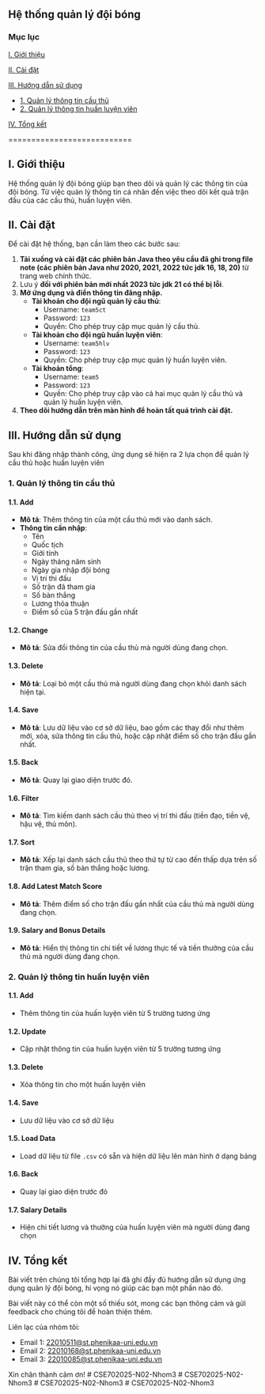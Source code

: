 ﻿## Hệ thống quản lý đội bóng

### Mục lục

[I. Giới thiệu](#GioiThieu)

[II. Cài đặt](#CaiDat)

[III. Hướng dẫn sử dụng](#HDSD)

- [1. Quản lý thông tin cầu thủ](#QLTTCT)
- [2. Quản lý thông tin huấn luyện viên](#QLTTHLV)

[IV. Tổng kết](#Tongket)

===========================

<a name="GioiThieu"></a>

## I. Giới thiệu

Hệ thống quản lý đội bóng giúp bạn theo dõi và quản lý các thông tin của đội bóng. Từ việc quản lý thông tin cá nhân đến việc theo dõi kết quả trận đấu của các cầu thủ, huấn luyện viên.

<a name="CaiDat"></a>

## II. Cài đặt

Để cài đặt hệ thống, bạn cần làm theo các bước sau:

1. **Tải xuống và cài đặt các phiên bản Java theo yêu cầu đã ghi trong file note (các phiên bản Java như 2020, 2021, 2022 tức jdk 16, 18, 20)** từ trang web chính thức.
2. Lưu ý **đối với phiên bản mới nhất 2023 tức jdk 21 có thể bị lỗi**.
3. **Mở ứng dụng và điền thông tin đăng nhập.**
   - **Tài khoản cho đội ngũ quản lý cầu thủ**:
     - Username: `team5ct`
     - Password: `123`
     - Quyền: Cho phép truy cập mục quản lý cầu thủ.
   - **Tài khoản cho đội ngũ huấn luyện viên**:
     - Username: `team5hlv`
     - Password: `123`
     - Quyền: Cho phép truy cập mục quản lý huấn luyện viên.
   - **Tài khoản tổng**:
     - Username: `team5`
     - Password: `123`
     - Quyền: Cho phép truy cập vào cả hai mục quản lý cầu thủ và quản lý huấn luyện viên.
4. **Theo dõi hướng dẫn trên màn hình để hoàn tất quá trình cài đặt.**

<a name="HDSD"></a>

## III. Hướng dẫn sử dụng

Sau khi đăng nhập thành công, ứng dụng sẽ hiện ra 2 lựa chọn để quản lý cầu thủ hoặc huấn luyện viên

<a name="QLTTCT"></a>

### 1. Quản lý thông tin cầu thủ

#### 1.1. Add

- **Mô tả**: Thêm thông tin của một cầu thủ mới vào danh sách.
- **Thông tin cần nhập**:
  - Tên
  - Quốc tịch
  - Giới tính
  - Ngày tháng năm sinh
  - Ngày gia nhập đội bóng
  - Vị trí thi đấu
  - Số trận đã tham gia
  - Số bàn thắng
  - Lương thỏa thuận
  - Điểm số của 5 trận đấu gần nhất

#### 1.2. Change

- **Mô tả**: Sửa đổi thông tin của cầu thủ mà người dùng đang chọn.

#### 1.3. Delete

- **Mô tả**: Loại bỏ một cầu thủ mà người dùng đang chọn khỏi danh sách hiện tại.

#### 1.4. Save

- **Mô tả**: Lưu dữ liệu vào cơ sở dữ liệu, bao gồm các thay đổi như thêm mới, xóa, sửa thông tin cầu thủ, hoặc cập nhật điểm số cho trận đấu gần nhất.

#### 1.5. Back

- **Mô tả**: Quay lại giao diện trước đó.

#### 1.6. Filter

- **Mô tả**: Tìm kiếm danh sách cầu thủ theo vị trí thi đấu (tiền đạo, tiền vệ, hậu vệ, thủ môn).

#### 1.7. Sort

- **Mô tả**: Xếp lại danh sách cầu thủ theo thứ tự từ cao đến thấp dựa trên số trận tham gia, số bàn thắng hoặc lương.

#### 1.8. Add Latest Match Score

- **Mô tả**: Thêm điểm số cho trận đấu gần nhất của cầu thủ mà người dùng đang chọn.

#### 1.9. Salary and Bonus Details

- **Mô tả**: Hiển thị thông tin chi tiết về lương thực tế và tiền thưởng của cầu thủ mà người dùng đang chọn.

<a name="QLTTHLV"></a>

### 2. Quản lý thông tin huấn luyện viên

#### 1.1. Add

- Thêm thông tin của huấn luyện viên từ 5 trường tương ứng

#### 1.2. Update

- Cập nhật thông tin của huấn luyện viên từ 5 trường tương ứng

#### 1.3. Delete

- Xóa thông tin cho một huấn luyện viên

#### 1.4. Save

- Lưu dữ liệu vào cơ sở dữ liệu

#### 1.5. Load Data

- Load dữ liệu từ file `.csv` có sẵn và hiện dữ liệu lên màn hình ở dạng bảng

#### 1.6. Back

- Quay lại giao diện trước đó

#### 1.7. Salary Details

- Hiện chi tiết lương và thưởng của huấn luyện viên mà người dùng đang chọn

<a name="Tongket"></a>

## IV. Tổng kết

Bài viết trên chúng tôi tổng hợp lại đã ghi đầy đủ hướng dẫn sử dụng ứng dụng quản lý đội bóng, hi vọng nó giúp các bạn một phần nào đó.

Bài viết này có thể còn một số thiếu sót, mong các bạn thông cảm và gửi feedback cho chúng tôi để hoàn thiện thêm.

Liên lạc của nhóm tôi:

- Email 1: 22010511@st.phenikaa-uni.edu.vn
- Email 2: 22010168@st.phenikaa-uni.edu.vn
- Email 3: 22010085@st.phenikaa-uni.edu.vn

Xin chân thành cảm ơn!
#   C S E 7 0 2 0 2 5 - N 0 2 - N h o m 3  
 #   C S E 7 0 2 0 2 5 - N 0 2 - N h o m 3  
 #   C S E 7 0 2 0 2 5 - N 0 2 - N h o m 3  
 #   C S E 7 0 2 0 2 5 - N 0 2 - N h o m 3  
 